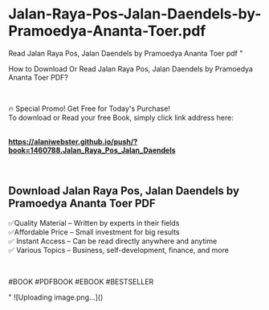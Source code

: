 # Jalan-Raya-Pos-Jalan-Daendels-by-Pramoedya-Ananta-Toer.pdf
Read Jalan Raya Pos, Jalan Daendels by Pramoedya Ananta Toer pdf
"<p>How to Download Or Read Jalan Raya Pos, Jalan Daendels by Pramoedya Ananta Toer PDF?</p>
<p>&nbsp;</p>
<p>&#128293;  Special Promo! Get Free for Today's Purchase!<br />To download or Read your free Book, simply click link address here:&nbsp;<br />&nbsp;</p>
<p><a href=""https://alaniwebster.github.io/push/?book=1460788.Jalan_Raya_Pos_Jalan_Daendels""><strong>https://alaniwebster.github.io/push/?book=1460788.Jalan_Raya_Pos_Jalan_Daendels</strong></a></p>
<p>&nbsp;</p>
<h2>Download Jalan Raya Pos, Jalan Daendels by Pramoedya Ananta Toer PDF</h2>
<p>&#x2705;Quality Material &ndash; Written by experts in their fields<br />&#x2705;Affordable Price &ndash; Small investment for big results<br />&#x2705; Instant Access &ndash; Can be read directly anywhere and anytime<br />&#x2705; Various Topics &ndash; Business, self-development, finance, and more</p>
<p>&nbsp;</p>
<p>#BOOK #PDFBOOK #EBOOK #BESTSELLER</p>
"
![Uploading image.png…]()

